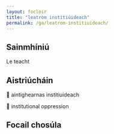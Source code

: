 ```yaml
---
layout: focloir
title: "leatrom institiúideach"
permalink: /ga/leatrom-institiuideach/
---
```


## Sainmhíniú

Le teacht

## Aistriúcháin

&#x1f3f4;&#xe0067;&#xe0062;&#xe0073;&#xe0063;&#xe0074;&#xe007f; aintighearnas institiuideach

&#x1f3f4;&#xe0067;&#xe0062;&#xe0065;&#xe006e;&#xe0067;&#xe007f; institutional oppression

## Focail chosúla